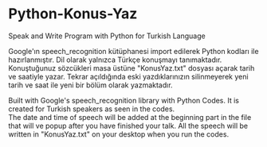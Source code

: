 # Python-Konus-Yaz
Speak and Write Program with Python for Turkish Language

Google'ın speech_recognition kütüphanesi import edilerek  Python kodları ile hazırlanmıştır. 
Dil olarak yalnızca Türkçe konuşmayı tanımaktadır. 
Konuştuğunuz sözcükleri masa üstüne  "KonusYaz.txt" dosyası açarak tarih ve saatiyle yazar. 
Tekrar açıldığında eski yazdıklarınızın silinmeyerek yeni tarih ve saat ile yeni bir bölüm olarak yazmaktadır. 


Built with Google's speech_recognition library with Python Codes. 
It is created for Turkish speakers as seen in the codes.  
The date and time of speech will be added at the beginning part in the file that will ve popup after you have finished your talk.  All the speech will be written  in "KonusYaz.txt" on your desktop when you run the codes. 
